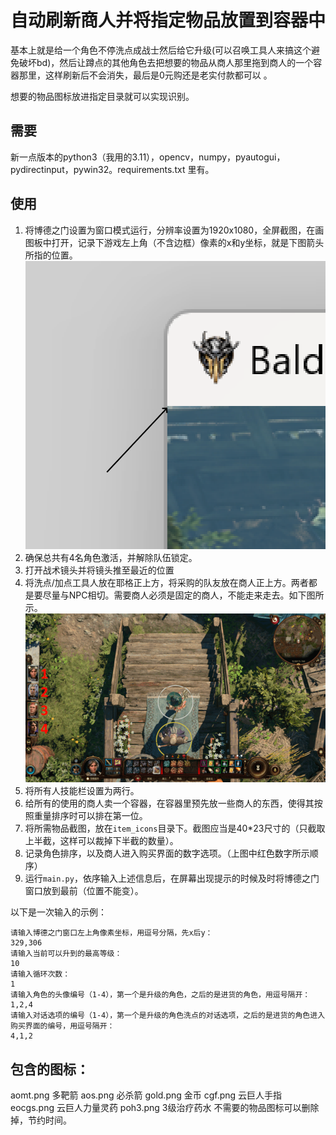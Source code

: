# 自动刷新商人并将指定物品放置到容器中

基本上就是给一个角色不停洗点成战士然后给它升级(可以召唤工具人来搞这个避免破坏bd)，然后让蹲点的其他角色去把想要的物品从商人那里拖到商人的一个容器那里，这样刷新后不会消失，最后是0元购还是老实付款都可以 。

想要的物品图标放进指定目录就可以实现识别。

## 需要

新一点版本的python3（我用的3.11），opencv，numpy，pyautogui，pydirectinput，pywin32。requirements.txt 里有。

## 使用
1. 将博德之门设置为窗口模式运行，分辨率设置为1920x1080，全屏截图，在画图板中打开，记录下游戏左上角（不含边框）像素的x和y坐标，就是下图箭头所指的位置。
![](first_pixel.png)
2. 确保总共有4名角色激活，并解除队伍锁定。
3. 打开战术镜头并将镜头推至最近的位置
4. 将洗点/加点工具人放在耶格正上方，将采购的队友放在商人正上方。两者都是要尽量与NPC相切。需要商人必须是固定的商人，不能走来走去。如下图所示。
![](standing.png)
5. 将所有人技能栏设置为两行。
6. 给所有的使用的商人卖一个容器，在容器里预先放一些商人的东西，使得其按照重量排序时可以排在第一位。
7. 将所需物品截图，放在`item_icons`目录下。截图应当是40*23尺寸的（只截取上半截，这样可以裁掉下半截的数量）。
8. 记录角色排序，以及商人进入购买界面的数字选项。（上图中红色数字所示顺序）
9. 运行`main.py`，依序输入上述信息后，在屏幕出现提示的时候及时将博德之门窗口放到最前（位置不能变）。

以下是一次输入的示例：
```
请输入博德之门窗口左上角像素坐标，用逗号分隔，先x后y：
329,306
请输入当前可以升到的最高等级：
10
请输入循环次数：
1
请输入角色的头像编号（1-4），第一个是升级的角色，之后的是进货的角色，用逗号隔开：
1,2,4
请输入对话选项的编号（1-4），第一个是升级的角色洗点的对话选项，之后的是进货的角色进入购买界面的编号，用逗号隔开：
4,1,2
```


## 包含的图标：
aomt.png 多靶箭
aos.png 必杀箭
gold.png 金币
cgf.png 云巨人手指
eocgs.png 云巨人力量灵药
poh3.png 3级治疗药水
不需要的物品图标可以删除掉，节约时间。
